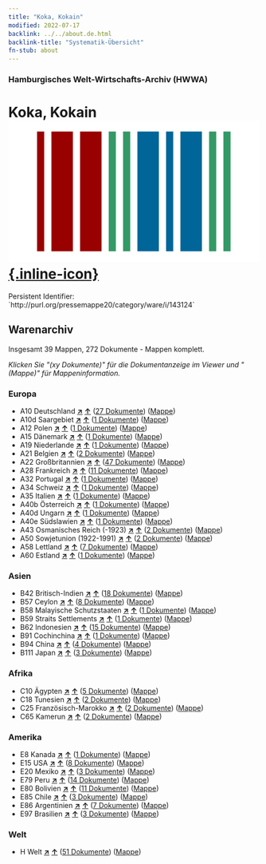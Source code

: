 ```yaml
---
title: "Koka, Kokain"
modified: 2022-07-17
backlink: ../../about.de.html
backlink-title: "Systematik-Übersicht"
fn-stub: about
---
```


### Hamburgisches Welt-Wirtschafts-Archiv (HWWA)

# Koka, Kokain &#160; [![Wikidata](/images/Wikidata-logo.svg "Wikidata"){.inline-icon}](http://www.wikidata.org/entity/Q111973624)

<div class="hint">Persistent Identifier: `http://purl.org/pressemappe20/category/ware/i/143124`</div>







## Warenarchiv




Insgesamt 39 Mappen, 272 Dokumente - Mappen komplett.

_Klicken Sie "(xy Dokumente)" für die Dokumentanzeige im Viewer und "(Mappe)" für Mappeninformation._




### Europa

- A10 Deutschland [**&nearr;**](../../../geo/i/126128/about.de.html "Deutschland (alle Mappen)") [**&uarr;**](../../../geo/about.de.html#A10 "Ländersystematik") (<a href="https://pm20.zbw.eu/iiifview/folder/wa/143124,126128" title="über: Koka, Kokain : Deutschland" target="_blank">27 Dokumente</a>) ([Mappe](../../../../folder/wa/1431xx/143124/1261xx/126128/about.de.html))
- A10d Saargebiet [**&nearr;**](../../../geo/i/140938/about.de.html "Saargebiet (alle Mappen)") [**&uarr;**](../../../geo/about.de.html#A10d "Ländersystematik") (<a href="https://pm20.zbw.eu/iiifview/folder/wa/143124,140938" title="über: Koka, Kokain : Saargebiet" target="_blank">1 Dokumente</a>) ([Mappe](../../../../folder/wa/1431xx/143124/1409xx/140938/about.de.html))
- A12 Polen [**&nearr;**](../../../geo/i/140962/about.de.html "Polen (alle Mappen)") [**&uarr;**](../../../geo/about.de.html#A12 "Ländersystematik") (<a href="https://pm20.zbw.eu/iiifview/folder/wa/143124,140962" title="über: Koka, Kokain : Polen" target="_blank">1 Dokumente</a>) ([Mappe](../../../../folder/wa/1431xx/143124/1409xx/140962/about.de.html))
- A15 Dänemark [**&nearr;**](../../../geo/i/141739/about.de.html "Dänemark (alle Mappen)") [**&uarr;**](../../../geo/about.de.html#A15 "Ländersystematik") (<a href="https://pm20.zbw.eu/iiifview/folder/wa/143124,141739" title="über: Koka, Kokain : Dänemark" target="_blank">1 Dokumente</a>) ([Mappe](../../../../folder/wa/1431xx/143124/1417xx/141739/about.de.html))
- A19 Niederlande [**&nearr;**](../../../geo/i/140970/about.de.html "Niederlande (alle Mappen)") [**&uarr;**](../../../geo/about.de.html#A19 "Ländersystematik") (<a href="https://pm20.zbw.eu/iiifview/folder/wa/143124,140970" title="über: Koka, Kokain : Niederlande" target="_blank">1 Dokumente</a>) ([Mappe](../../../../folder/wa/1431xx/143124/1409xx/140970/about.de.html))
- A21 Belgien [**&nearr;**](../../../geo/i/140972/about.de.html "Belgien (alle Mappen)") [**&uarr;**](../../../geo/about.de.html#A21 "Ländersystematik") (<a href="https://pm20.zbw.eu/iiifview/folder/wa/143124,140972" title="über: Koka, Kokain : Belgien" target="_blank">2 Dokumente</a>) ([Mappe](../../../../folder/wa/1431xx/143124/1409xx/140972/about.de.html))
- A22 Großbritannien [**&nearr;**](../../../geo/i/140974/about.de.html "Großbritannien (alle Mappen)") [**&uarr;**](../../../geo/about.de.html#A22 "Ländersystematik") (<a href="https://pm20.zbw.eu/iiifview/folder/wa/143124,140974" title="über: Koka, Kokain : Großbritannien" target="_blank">47 Dokumente</a>) ([Mappe](../../../../folder/wa/1431xx/143124/1409xx/140974/about.de.html))
- A28 Frankreich [**&nearr;**](../../../geo/i/140982/about.de.html "Frankreich (alle Mappen)") [**&uarr;**](../../../geo/about.de.html#A28 "Ländersystematik") (<a href="https://pm20.zbw.eu/iiifview/folder/wa/143124,140982" title="über: Koka, Kokain : Frankreich" target="_blank">11 Dokumente</a>) ([Mappe](../../../../folder/wa/1431xx/143124/1409xx/140982/about.de.html))
- A32 Portugal [**&nearr;**](../../../geo/i/140987/about.de.html "Portugal (alle Mappen)") [**&uarr;**](../../../geo/about.de.html#A32 "Ländersystematik") (<a href="https://pm20.zbw.eu/iiifview/folder/wa/143124,140987" title="über: Koka, Kokain : Portugal" target="_blank">1 Dokumente</a>) ([Mappe](../../../../folder/wa/1431xx/143124/1409xx/140987/about.de.html))
- A34 Schweiz [**&nearr;**](../../../geo/i/141007/about.de.html "Schweiz (alle Mappen)") [**&uarr;**](../../../geo/about.de.html#A34 "Ländersystematik") (<a href="https://pm20.zbw.eu/iiifview/folder/wa/143124,141007" title="über: Koka, Kokain : Schweiz" target="_blank">1 Dokumente</a>) ([Mappe](../../../../folder/wa/1431xx/143124/1410xx/141007/about.de.html))
- A35 Italien [**&nearr;**](../../../geo/i/141008/about.de.html "Italien (alle Mappen)") [**&uarr;**](../../../geo/about.de.html#A35 "Ländersystematik") (<a href="https://pm20.zbw.eu/iiifview/folder/wa/143124,141008" title="über: Koka, Kokain : Italien" target="_blank">1 Dokumente</a>) ([Mappe](../../../../folder/wa/1431xx/143124/1410xx/141008/about.de.html))
- A40b Österreich [**&nearr;**](../../../geo/i/141731/about.de.html "Österreich (alle Mappen)") [**&uarr;**](../../../geo/about.de.html#A40b "Ländersystematik") (<a href="https://pm20.zbw.eu/iiifview/folder/wa/143124,141731" title="über: Koka, Kokain : Österreich" target="_blank">1 Dokumente</a>) ([Mappe](../../../../folder/wa/1431xx/143124/1417xx/141731/about.de.html))
- A40d Ungarn [**&nearr;**](../../../geo/i/141025/about.de.html "Ungarn (alle Mappen)") [**&uarr;**](../../../geo/about.de.html#A40d "Ländersystematik") (<a href="https://pm20.zbw.eu/iiifview/folder/wa/143124,141025" title="über: Koka, Kokain : Ungarn" target="_blank">1 Dokumente</a>) ([Mappe](../../../../folder/wa/1431xx/143124/1410xx/141025/about.de.html))
- A40e Südslawien [**&nearr;**](../../../geo/i/141028/about.de.html "Südslawien (alle Mappen)") [**&uarr;**](../../../geo/about.de.html#A40e "Ländersystematik") (<a href="https://pm20.zbw.eu/iiifview/folder/wa/143124,141028" title="über: Koka, Kokain : Südslawien" target="_blank">1 Dokumente</a>) ([Mappe](../../../../folder/wa/1431xx/143124/1410xx/141028/about.de.html))
- A43 Osmanisches Reich (-1923) [**&nearr;**](../../../geo/i/141034/about.de.html "Osmanisches Reich (-1923) (alle Mappen)") [**&uarr;**](../../../geo/about.de.html#A43 "Ländersystematik") (<a href="https://pm20.zbw.eu/iiifview/folder/wa/143124,141034" title="über: Koka, Kokain : Osmanisches Reich (-1923)" target="_blank">2 Dokumente</a>) ([Mappe](../../../../folder/wa/1431xx/143124/1410xx/141034/about.de.html))
- A50 Sowjetunion (1922-1991) [**&nearr;**](../../../geo/i/141043/about.de.html "Sowjetunion (1922-1991) (alle Mappen)") [**&uarr;**](../../../geo/about.de.html#A50 "Ländersystematik") (<a href="https://pm20.zbw.eu/iiifview/folder/wa/143124,141043" title="über: Koka, Kokain : Sowjetunion (1922-1991)" target="_blank">2 Dokumente</a>) ([Mappe](../../../../folder/wa/1431xx/143124/1410xx/141043/about.de.html))
- A58 Lettland [**&nearr;**](../../../geo/i/141050/about.de.html "Lettland (alle Mappen)") [**&uarr;**](../../../geo/about.de.html#A58 "Ländersystematik") (<a href="https://pm20.zbw.eu/iiifview/folder/wa/143124,141050" title="über: Koka, Kokain : Lettland" target="_blank">7 Dokumente</a>) ([Mappe](../../../../folder/wa/1431xx/143124/1410xx/141050/about.de.html))
- A60 Estland [**&nearr;**](../../../geo/i/141052/about.de.html "Estland (alle Mappen)") [**&uarr;**](../../../geo/about.de.html#A60 "Ländersystematik") (<a href="https://pm20.zbw.eu/iiifview/folder/wa/143124,141052" title="über: Koka, Kokain : Estland" target="_blank">1 Dokumente</a>) ([Mappe](../../../../folder/wa/1431xx/143124/1410xx/141052/about.de.html))

### Asien

- B42 Britisch-Indien [**&nearr;**](../../../geo/i/141189/about.de.html "Britisch-Indien (alle Mappen)") [**&uarr;**](../../../geo/about.de.html#B42 "Ländersystematik") (<a href="https://pm20.zbw.eu/iiifview/folder/wa/143124,141189" title="über: Koka, Kokain : Britisch-Indien" target="_blank">18 Dokumente</a>) ([Mappe](../../../../folder/wa/1431xx/143124/1411xx/141189/about.de.html))
- B57 Ceylon [**&nearr;**](../../../geo/i/141204/about.de.html "Ceylon (alle Mappen)") [**&uarr;**](../../../geo/about.de.html#B57 "Ländersystematik") (<a href="https://pm20.zbw.eu/iiifview/folder/wa/143124,141204" title="über: Koka, Kokain : Ceylon" target="_blank">8 Dokumente</a>) ([Mappe](../../../../folder/wa/1431xx/143124/1412xx/141204/about.de.html))
- B58 Malayische Schutzstaaten [**&nearr;**](../../../geo/i/141206/about.de.html "Malayische Schutzstaaten (alle Mappen)") [**&uarr;**](../../../geo/about.de.html#B58 "Ländersystematik") (<a href="https://pm20.zbw.eu/iiifview/folder/wa/143124,141206" title="über: Koka, Kokain : Malayische Schutzstaaten" target="_blank">1 Dokumente</a>) ([Mappe](../../../../folder/wa/1431xx/143124/1412xx/141206/about.de.html))
- B59 Straits Settlements [**&nearr;**](../../../geo/i/141211/about.de.html "Straits Settlements (alle Mappen)") [**&uarr;**](../../../geo/about.de.html#B59 "Ländersystematik") (<a href="https://pm20.zbw.eu/iiifview/folder/wa/143124,141211" title="über: Koka, Kokain : Straits Settlements" target="_blank">1 Dokumente</a>) ([Mappe](../../../../folder/wa/1431xx/143124/1412xx/141211/about.de.html))
- B62 Indonesien [**&nearr;**](../../../geo/i/141218/about.de.html "Indonesien (alle Mappen)") [**&uarr;**](../../../geo/about.de.html#B62 "Ländersystematik") (<a href="https://pm20.zbw.eu/iiifview/folder/wa/143124,141218" title="über: Koka, Kokain : Indonesien" target="_blank">15 Dokumente</a>) ([Mappe](../../../../folder/wa/1431xx/143124/1412xx/141218/about.de.html))
- B91 Cochinchina [**&nearr;**](../../../geo/i/141243/about.de.html "Cochinchina (alle Mappen)") [**&uarr;**](../../../geo/about.de.html#B91 "Ländersystematik") (<a href="https://pm20.zbw.eu/iiifview/folder/wa/143124,141243" title="über: Koka, Kokain : Cochinchina" target="_blank">1 Dokumente</a>) ([Mappe](../../../../folder/wa/1431xx/143124/1412xx/141243/about.de.html))
- B94 China [**&nearr;**](../../../geo/i/141253/about.de.html "China (alle Mappen)") [**&uarr;**](../../../geo/about.de.html#B94 "Ländersystematik") (<a href="https://pm20.zbw.eu/iiifview/folder/wa/143124,141253" title="über: Koka, Kokain : China" target="_blank">4 Dokumente</a>) ([Mappe](../../../../folder/wa/1431xx/143124/1412xx/141253/about.de.html))
- B111 Japan [**&nearr;**](../../../geo/i/141272/about.de.html "Japan (alle Mappen)") [**&uarr;**](../../../geo/about.de.html#B111 "Ländersystematik") (<a href="https://pm20.zbw.eu/iiifview/folder/wa/143124,141272" title="über: Koka, Kokain : Japan" target="_blank">3 Dokumente</a>) ([Mappe](../../../../folder/wa/1431xx/143124/1412xx/141272/about.de.html))

### Afrika

- C10 Ägypten [**&nearr;**](../../../geo/i/141336/about.de.html "Ägypten (alle Mappen)") [**&uarr;**](../../../geo/about.de.html#C10 "Ländersystematik") (<a href="https://pm20.zbw.eu/iiifview/folder/wa/143124,141336" title="über: Koka, Kokain : Ägypten" target="_blank">5 Dokumente</a>) ([Mappe](../../../../folder/wa/1431xx/143124/1413xx/141336/about.de.html))
- C18 Tunesien [**&nearr;**](../../../geo/i/141353/about.de.html "Tunesien (alle Mappen)") [**&uarr;**](../../../geo/about.de.html#C18 "Ländersystematik") (<a href="https://pm20.zbw.eu/iiifview/folder/wa/143124,141353" title="über: Koka, Kokain : Tunesien" target="_blank">2 Dokumente</a>) ([Mappe](../../../../folder/wa/1431xx/143124/1413xx/141353/about.de.html))
- C25 Französisch-Marokko [**&nearr;**](../../../geo/i/141358/about.de.html "Französisch-Marokko (alle Mappen)") [**&uarr;**](../../../geo/about.de.html#C25 "Ländersystematik") (<a href="https://pm20.zbw.eu/iiifview/folder/wa/143124,141358" title="über: Koka, Kokain : Französisch-Marokko" target="_blank">2 Dokumente</a>) ([Mappe](../../../../folder/wa/1431xx/143124/1413xx/141358/about.de.html))
- C65 Kamerun [**&nearr;**](../../../geo/i/141410/about.de.html "Kamerun (alle Mappen)") [**&uarr;**](../../../geo/about.de.html#C65 "Ländersystematik") (<a href="https://pm20.zbw.eu/iiifview/folder/wa/143124,141410" title="über: Koka, Kokain : Kamerun" target="_blank">2 Dokumente</a>) ([Mappe](../../../../folder/wa/1431xx/143124/1414xx/141410/about.de.html))

### Amerika

- E8 Kanada [**&nearr;**](../../../geo/i/141644/about.de.html "Kanada (alle Mappen)") [**&uarr;**](../../../geo/about.de.html#E8 "Ländersystematik") (<a href="https://pm20.zbw.eu/iiifview/folder/wa/143124,141644" title="über: Koka, Kokain : Kanada" target="_blank">1 Dokumente</a>) ([Mappe](../../../../folder/wa/1431xx/143124/1416xx/141644/about.de.html))
- E15 USA [**&nearr;**](../../../geo/i/141653/about.de.html "USA (alle Mappen)") [**&uarr;**](../../../geo/about.de.html#E15 "Ländersystematik") (<a href="https://pm20.zbw.eu/iiifview/folder/wa/143124,141653" title="über: Koka, Kokain : USA" target="_blank">8 Dokumente</a>) ([Mappe](../../../../folder/wa/1431xx/143124/1416xx/141653/about.de.html))
- E20 Mexiko [**&nearr;**](../../../geo/i/141657/about.de.html "Mexiko (alle Mappen)") [**&uarr;**](../../../geo/about.de.html#E20 "Ländersystematik") (<a href="https://pm20.zbw.eu/iiifview/folder/wa/143124,141657" title="über: Koka, Kokain : Mexiko" target="_blank">3 Dokumente</a>) ([Mappe](../../../../folder/wa/1431xx/143124/1416xx/141657/about.de.html))
- E79 Peru [**&nearr;**](../../../geo/i/141689/about.de.html "Peru (alle Mappen)") [**&uarr;**](../../../geo/about.de.html#E79 "Ländersystematik") (<a href="https://pm20.zbw.eu/iiifview/folder/wa/143124,141689" title="über: Koka, Kokain : Peru" target="_blank">14 Dokumente</a>) ([Mappe](../../../../folder/wa/1431xx/143124/1416xx/141689/about.de.html))
- E80 Bolivien [**&nearr;**](../../../geo/i/141690/about.de.html "Bolivien (alle Mappen)") [**&uarr;**](../../../geo/about.de.html#E80 "Ländersystematik") (<a href="https://pm20.zbw.eu/iiifview/folder/wa/143124,141690" title="über: Koka, Kokain : Bolivien" target="_blank">11 Dokumente</a>) ([Mappe](../../../../folder/wa/1431xx/143124/1416xx/141690/about.de.html))
- E85 Chile [**&nearr;**](../../../geo/i/141691/about.de.html "Chile (alle Mappen)") [**&uarr;**](../../../geo/about.de.html#E85 "Ländersystematik") (<a href="https://pm20.zbw.eu/iiifview/folder/wa/143124,141691" title="über: Koka, Kokain : Chile" target="_blank">3 Dokumente</a>) ([Mappe](../../../../folder/wa/1431xx/143124/1416xx/141691/about.de.html))
- E86 Argentinien [**&nearr;**](../../../geo/i/141692/about.de.html "Argentinien (alle Mappen)") [**&uarr;**](../../../geo/about.de.html#E86 "Ländersystematik") (<a href="https://pm20.zbw.eu/iiifview/folder/wa/143124,141692" title="über: Koka, Kokain : Argentinien" target="_blank">7 Dokumente</a>) ([Mappe](../../../../folder/wa/1431xx/143124/1416xx/141692/about.de.html))
- E97 Brasilien [**&nearr;**](../../../geo/i/141697/about.de.html "Brasilien (alle Mappen)") [**&uarr;**](../../../geo/about.de.html#E97 "Ländersystematik") (<a href="https://pm20.zbw.eu/iiifview/folder/wa/143124,141697" title="über: Koka, Kokain : Brasilien" target="_blank">3 Dokumente</a>) ([Mappe](../../../../folder/wa/1431xx/143124/1416xx/141697/about.de.html))

### Welt

- H Welt [**&nearr;**](../../../geo/i/141728/about.de.html "Welt (alle Mappen)") [**&uarr;**](../../../geo/about.de.html#H "Ländersystematik") (<a href="https://pm20.zbw.eu/iiifview/folder/wa/143124,141728" title="über: Koka, Kokain : Welt" target="_blank">51 Dokumente</a>) ([Mappe](../../../../folder/wa/1431xx/143124/1417xx/141728/about.de.html))








